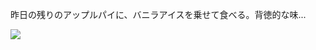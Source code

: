 昨日の残りのアップルパイに、バニラアイスを乗せて食べる。背徳的な味...

![](https://photos.old.apkas.net/medium/202412/20241222-162602.webp)
